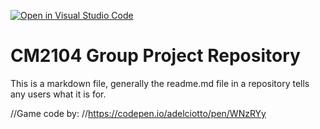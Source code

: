 [![Open in Visual Studio Code](https://classroom.github.com/assets/open-in-vscode-2e0aaae1b6195c2367325f4f02e2d04e9abb55f0b24a779b69b11b9e10269abc.svg)](https://classroom.github.com/online_ide?assignment_repo_id=16825627&assignment_repo_type=AssignmentRepo)
# CM2104 Group Project Repository
This is a markdown file, generally the readme.md file in a repository tells any users what it is for. 

//Game code by:
//https://codepen.io/adelciotto/pen/WNzRYy